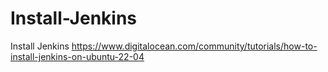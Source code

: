 # Install-Jenkins
Install Jenkins
https://www.digitalocean.com/community/tutorials/how-to-install-jenkins-on-ubuntu-22-04
